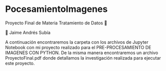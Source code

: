 # PocesamientoImagenes
Proyecto Final de Materia Tratamiento de Datos 🌱 

  👋 Jaime Andrés Subía  
  
A continuación encontraremos la carpeta con los archivos de Jupyter Notebook con mi proyecto realizado para el PRE-PROCESAMIENTO DE IMAGENES CON PYTHON. De la misma manera encontraremos un archivo ProyectoFinal.pdf donde detallamos la investigación realizada para ejecutar este proyecto. 
